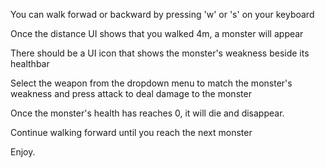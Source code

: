 You can walk forwad or backward by pressing 'w' or 's' on your keyboard

Once the distance UI shows that you walked 4m, a monster will appear

There should be a UI icon that shows the monster's weakness beside its healthbar

Select the weapon from the dropdown menu to match the monster's weakness and press attack to deal damage to the monster

Once the monster's health has reaches 0, it will die and disappear. 

Continue walking forward until you reach the next monster

Enjoy. 
